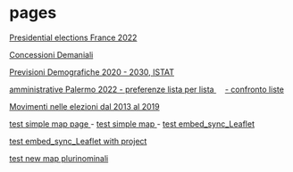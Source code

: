 # pages

[Presidential elections France 2022](https://gjrichter.github.io/pages/Elezioni_Francia_2020_primo_turno/)

[Concessioni Demaniali ](https://gjrichter.github.io/pages/scrollama/index_Concessioni_confronto.html)

[Previsioni Demografiche 2020 - 2030,  ISTAT ](https://gjrichter.github.io/pages/scrollama/index_Demografia_Bars.html)

[amministrative Palermo 2022 - preferenze lista per lista ](https://gjrichter.github.io/pages/Elezioni_Palermo_2022/index_test_api_embed_Elezioni_Palermo_2022_Preferenze_values.html)   &nbsp;&nbsp;&nbsp;   [- confronto liste](https://gjrichter.github.io/pages/Elezioni_Palermo_2022)

[Movimenti nelle elezioni dal 2013 al  2019](https://gjrichter.github.io/pages/Elezioni_2013_2019_small/index_top_3.html)



[test simple map page ](https://gjrichter.github.io/pages/Elezioni_Politiche_2022/index.html) -
[test simple map ](https://gjrichter.github.io/pages/Elezioni_Politiche_2022/index_test_api_embed_Elezioni_2022_candidati_uninominali.html)-
[test embed_sync_Leaflet ](https://gjrichter.github.io/ixmaps/ui/html/embed_sync_Leaflet.html?mapservice=leaflet&maptype=CartoDB%20-%20Positron&name=mymap&align=center&legend=true)

[test embed_sync_Leaflet with project ](https://gjrichter.github.io/ixmaps/ui/html/embed_sync_Leaflet.html?mapservice=leaflet&maptype=CartoDB%20-%20Positron&name=mymap&toolbutton=1&align=center&legend=true&project=https://raw.githubusercontent.com/gjrichter/viz/master/Elezioni/Politiche/2022/ixmaps_project_CAMERA_CollegiUNINOMINALI_2020_candidati_poligoni_coalizioni.json)

[test new map plurinominali ](https://gjrichter.github.io/ixmaps/ui/dispatch.htm?ui=view&basemap=ll&legend=1&project=https://raw.githubusercontent.com/gjrichter/viz/master/Elezioni/Politiche/2022_test/ixmaps_project_CAMERA_CollegiPLURINOMINALI_2020_candidati_poligoni.json)



